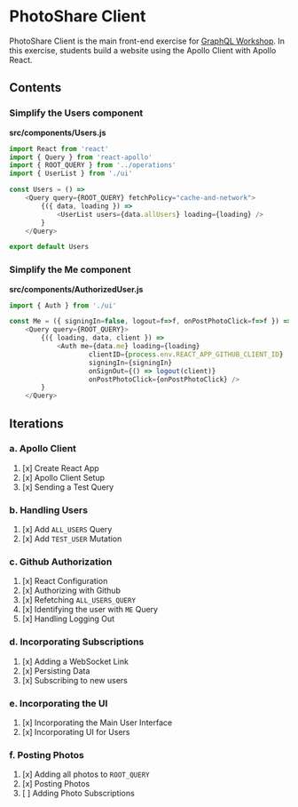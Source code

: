 PhotoShare Client
===============
PhotoShare Client is the main front-end  exercise for [GraphQL Workshop](https://www.graphqlworkshop.com). In this exercise, students build a website using the Apollo Client with Apollo React.

Contents
---------------

### Simplify the Users component

__src/components/Users.js__
```javascript
import React from 'react'
import { Query } from 'react-apollo'
import { ROOT_QUERY } from '../operations'
import { UserList } from './ui'

const Users = () =>
    <Query query={ROOT_QUERY} fetchPolicy="cache-and-network">
        {({ data, loading }) => 
            <UserList users={data.allUsers} loading={loading} />
        }
    </Query>

export default Users
```

### Simplify the Me component

__src/components/AuthorizedUser.js__
```javascript
import { Auth } from './ui'

const Me = ({ signingIn=false, logout=f=>f, onPostPhotoClick=f=>f }) =>
    <Query query={ROOT_QUERY}>
        {({ loading, data, client }) => 
            <Auth me={data.me} loading={loading} 
                    clientID={process.env.REACT_APP_GITHUB_CLIENT_ID}
                    signingIn={signingIn} 
                    onSignOut={() => logout(client)} 
                    onPostPhotoClick={onPostPhotoClick} />
        }
    </Query>
```

Iterations
---------------

### a. Apollo Client

1. [x] Create React App
2. [x] Apollo Client Setup
3. [x] Sending a Test Query

### b. Handling Users

1. [x] Add `ALL_USERS` Query
2. [x] Add `TEST_USER` Mutation

### c. Github Authorization

1. [x] React Configuration
2. [x] Authorizing with Github
3. [x] Refetching `ALL_USERS_QUERY`
4. [x] Identifying the user with `ME` Query
5. [x] Handling Logging Out

### d. Incorporating Subscriptions

1. [x] Adding a WebSocket Link
2. [x] Persisting Data
3. [x] Subscribing to new users

### e. Incorporating the UI

1. [x] Incorporating the Main User Interface
2. [x] Incorporating UI for Users

### f. Posting Photos

1. [x] Adding all photos to `ROOT_QUERY`
2. [x] Posting Photos
3. [ ] Adding Photo Subscriptions
